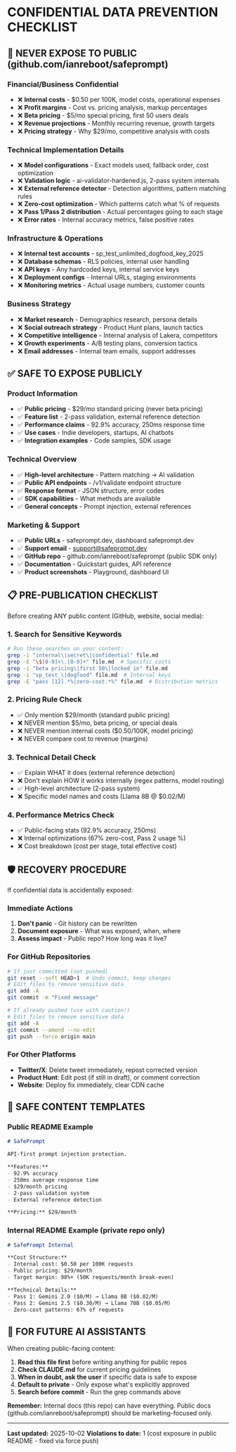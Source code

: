 # CONFIDENTIAL DATA PREVENTION CHECKLIST

## 🚨 NEVER EXPOSE TO PUBLIC (github.com/ianreboot/safeprompt)

### Financial/Business Confidential
- ❌ **Internal costs** - $0.50 per 100K, model costs, operational expenses
- ❌ **Profit margins** - Cost vs. pricing analysis, markup percentages
- ❌ **Beta pricing** - $5/mo special pricing, first 50 users deals
- ❌ **Revenue projections** - Monthly recurring revenue, growth targets
- ❌ **Pricing strategy** - Why $29/mo, competitive analysis with costs

### Technical Implementation Details
- ❌ **Model configurations** - Exact models used, fallback order, cost optimization
- ❌ **Validation logic** - ai-validator-hardened.js, 2-pass system internals
- ❌ **External reference detector** - Detection algorithms, pattern matching rules
- ❌ **Zero-cost optimization** - Which patterns catch what % of requests
- ❌ **Pass 1/Pass 2 distribution** - Actual percentages going to each stage
- ❌ **Error rates** - Internal accuracy metrics, false positive rates

### Infrastructure & Operations
- ❌ **Internal test accounts** - sp_test_unlimited_dogfood_key_2025
- ❌ **Database schemas** - RLS policies, internal user handling
- ❌ **API keys** - Any hardcoded keys, internal service keys
- ❌ **Deployment configs** - Internal URLs, staging environments
- ❌ **Monitoring metrics** - Actual usage numbers, customer counts

### Business Strategy
- ❌ **Market research** - Demographics research, persona details
- ❌ **Social outreach strategy** - Product Hunt plans, launch tactics
- ❌ **Competitive intelligence** - Internal analysis of Lakera, competitors
- ❌ **Growth experiments** - A/B testing plans, conversion tactics
- ❌ **Email addresses** - Internal team emails, support addresses

## ✅ SAFE TO EXPOSE PUBLICLY

### Product Information
- ✅ **Public pricing** - $29/mo standard pricing (never beta pricing)
- ✅ **Feature list** - 2-pass validation, external reference detection
- ✅ **Performance claims** - 92.9% accuracy, 250ms response time
- ✅ **Use cases** - Indie developers, startups, AI chatbots
- ✅ **Integration examples** - Code samples, SDK usage

### Technical Overview
- ✅ **High-level architecture** - Pattern matching → AI validation
- ✅ **Public API endpoints** - /v1/validate endpoint structure
- ✅ **Response format** - JSON structure, error codes
- ✅ **SDK capabilities** - What methods are available
- ✅ **General concepts** - Prompt injection, external references

### Marketing & Support
- ✅ **Public URLs** - safeprompt.dev, dashboard.safeprompt.dev
- ✅ **Support email** - support@safeprompt.dev
- ✅ **GitHub repo** - github.com/ianreboot/safeprompt (public SDK only)
- ✅ **Documentation** - Quickstart guides, API reference
- ✅ **Product screenshots** - Playground, dashboard UI

## 📋 PRE-PUBLICATION CHECKLIST

Before creating ANY public content (GitHub, website, social media):

### 1. Search for Sensitive Keywords
```bash
# Run these searches on your content:
grep -i "internal\|secret\|confidential" file.md
grep -E "\$[0-9]+\.[0-9]+" file.md  # Specific costs
grep -i "beta pricing\|first 50\|locked in" file.md
grep -i "sp_test_\|dogfood" file.md  # Internal keys
grep -E "pass [12].*%|zero-cost.*%" file.md  # Distribution metrics
```

### 2. Pricing Rule Check
- ✅ Only mention $29/month (standard public pricing)
- ❌ NEVER mention $5/mo, beta pricing, or special deals
- ❌ NEVER mention internal costs ($0.50/100K, model pricing)
- ❌ NEVER compare cost to revenue (margins)

### 3. Technical Detail Check
- ✅ Explain WHAT it does (external reference detection)
- ❌ Don't explain HOW it works internally (regex patterns, model routing)
- ✅ High-level architecture (2-pass system)
- ❌ Specific model names and costs (Llama 8B @ $0.02/M)

### 4. Performance Metrics Check
- ✅ Public-facing stats (92.9% accuracy, 250ms)
- ❌ Internal optimizations (67% zero-cost, Pass 2 usage %)
- ❌ Cost breakdown (cost per stage, total effective cost)

## 🛡️ RECOVERY PROCEDURE

If confidential data is accidentally exposed:

### Immediate Actions
1. **Don't panic** - Git history can be rewritten
2. **Document exposure** - What was exposed, when, where
3. **Assess impact** - Public repo? How long was it live?

### For GitHub Repositories
```bash
# If just committed (not pushed)
git reset --soft HEAD~1  # Undo commit, keep changes
# Edit files to remove sensitive data
git add -A
git commit -m "Fixed message"

# If already pushed (use with caution!)
# Edit files to remove sensitive data
git add -A
git commit --amend --no-edit
git push --force origin main
```

### For Other Platforms
- **Twitter/X**: Delete tweet immediately, repost corrected version
- **Product Hunt**: Edit post (if still in draft), or comment correction
- **Website**: Deploy fix immediately, clear CDN cache

## 📝 SAFE CONTENT TEMPLATES

### Public README Example
```markdown
# SafePrompt

API-first prompt injection protection.

**Features:**
- 92.9% accuracy
- 250ms average response time
- $29/month pricing
- 2-pass validation system
- External reference detection

**Pricing:** $29/month
```

### Internal README Example (private repo only)
```markdown
# SafePrompt Internal

**Cost Structure:**
- Internal cost: $0.50 per 100K requests
- Public pricing: $29/month
- Target margin: 98%+ (50K requests/month break-even)

**Technical Details:**
- Pass 1: Gemini 2.0 ($0/M) → Llama 8B ($0.02/M)
- Pass 2: Gemini 2.5 ($0.30/M) → Llama 70B ($0.05/M)
- Zero-cost patterns: 67% of requests
```

## 🤖 FOR FUTURE AI ASSISTANTS

When creating public-facing content:

1. **Read this file first** before writing anything for public repos
2. **Check CLAUDE.md** for current pricing guidelines
3. **When in doubt, ask the user** if specific data is safe to expose
4. **Default to private** - Only expose what's explicitly approved
5. **Search before commit** - Run the grep commands above

**Remember:** Internal docs (this repo) can have everything.
Public docs (github.com/ianreboot/safeprompt) should be marketing-focused only.

---

**Last updated:** 2025-10-02
**Violations to date:** 1 (cost exposure in public README - fixed via force push)
